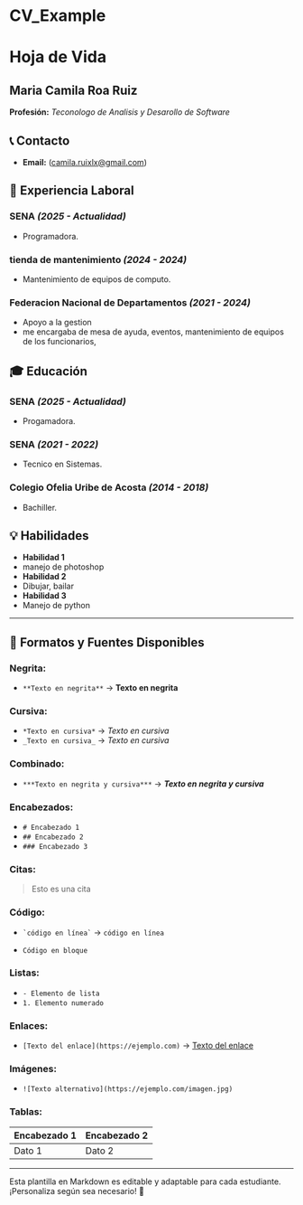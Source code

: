 # CV_Example
# Hoja de Vida

## Maria Camila Roa Ruiz
**Profesión:** _Teconologo de Analisis y Desarollo de Software_

## 📞 Contacto
- **Email:** (camila.ruixlx@gmail.com)

## 🏢 Experiencia Laboral
### **SENA** _(2025 - Actualidad)_
- Programadora.
 
### **tienda de mantenimiento** _(2024 - 2024)_
- Mantenimiento de equipos de computo.

### **Federacion Nacional de Departamentos** _(2021 - 2024)_
- Apoyo a la gestion
- me encargaba de mesa de ayuda, eventos, mantenimiento de equipos de los funcionarios, 

## 🎓 Educación
### **SENA** _(2025 - Actualidad)_
- Progamadora.

### **SENA** _(2021 - 2022)_
- Tecnico en Sistemas.

### **Colegio Ofelia Uribe de Acosta** _(2014 - 2018)_
- Bachiller.
 


## 💡 Habilidades
- **Habilidad 1**
- manejo de photoshop
- **Habilidad 2**
- Dibujar, bailar
- **Habilidad 3**
- Manejo de python
  

---

## 🎨 Formatos y Fuentes Disponibles

### **Negrita:**
- `**Texto en negrita**` → **Texto en negrita**

### **Cursiva:**
- `*Texto en cursiva*` → *Texto en cursiva*
- `_Texto en cursiva_` → _Texto en cursiva_

### **Combinado:**
- `***Texto en negrita y cursiva***` → ***Texto en negrita y cursiva***

### **Encabezados:**
- `# Encabezado 1`
- `## Encabezado 2`
- `### Encabezado 3`

### **Citas:**
> Esto es una cita

### **Código:**
- `` `código en línea` `` → `código en línea`
- ```
  Código en bloque
  ```

### **Listas:**
- `- Elemento de lista`
- `1. Elemento numerado`

### **Enlaces:**
- `[Texto del enlace](https://ejemplo.com)` → [Texto del enlace](https://ejemplo.com)

### **Imágenes:**
- `![Texto alternativo](https://ejemplo.com/imagen.jpg)`

### **Tablas:**
| Encabezado 1 | Encabezado 2 |
|-------------|-------------|
| Dato 1     | Dato 2      |

---

Esta plantilla en Markdown es editable y adaptable para cada estudiante. ¡Personaliza según sea necesario! 🎯

